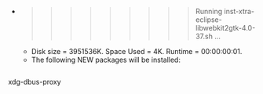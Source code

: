 * >>>>>>>>> Running inst-xtra-eclipse-libwebkit2gtk-4.0-37.sh ...
  * Disk size = 3951536K. Space Used = 4K. Runtime = 00:00:00:01.
  * The following NEW packages will be installed:
  ```bash
xdg-dbus-proxy
  ```

